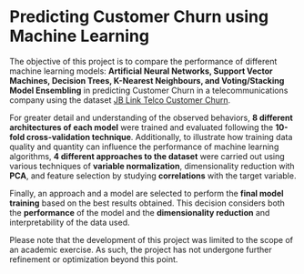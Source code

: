 # Predicting Customer Churn using Machine Learning

The objective of this project is to compare the performance of different machine learning models: **Artificial Neural Networks, Support Vector Machines, Decision Trees, K-Nearest Neighbours, and Voting/Stacking Model Ensembling** in predicting Customer Churn in a telecommunications company using the dataset [JB Link Telco Customer Churn](https://www.kaggle.com/datasets/johnflag/jb-link-telco-customer-churn/data).

For greater detail and understanding of the observed behaviors, **8 different architectures of each model** were trained and evaluated following the **10-fold cross-validation technique**. Additionally, to illustrate how training data quality and quantity can influence the performance of machine learning algorithms, **4 different approaches to the dataset** were carried out using various techniques of **variable normalization**, dimensionality reduction with **PCA**, and feature selection by studying **correlations** with the target variable.

Finally, an approach and a model are selected to perform the **final model training** based on the best results obtained. This decision considers both the **performance** of the model and the **dimensionality reduction** and interpretability of the data used.

Please note that the development of this project was limited to the scope of an academic exercise. As such, the project has not undergone further refinement or optimization beyond this point.



